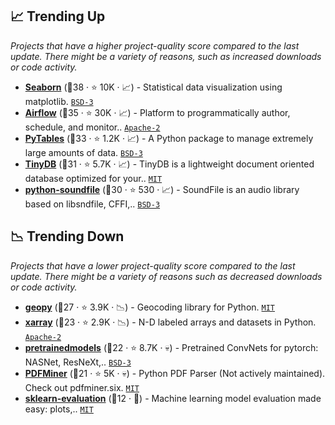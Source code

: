 ## 📈 Trending Up

_Projects that have a higher project-quality score compared to the last update. There might be a variety of reasons, such as increased downloads or code activity._

- <b><a href="https://github.com/mwaskom/seaborn">Seaborn</a></b> (🥇38 ·  ⭐ 10K · 📈) - Statistical data visualization using matplotlib. <code><a href="http://bit.ly/3aKzpTv">BSD-3</a></code>
- <b><a href="https://github.com/apache/airflow">Airflow</a></b> (🥇35 ·  ⭐ 30K · 📈) - Platform to programmatically author, schedule, and monitor.. <code><a href="http://bit.ly/3nYMfla">Apache-2</a></code>
- <b><a href="https://github.com/PyTables/PyTables">PyTables</a></b> (🥈33 ·  ⭐ 1.2K · 📈) - A Python package to manage extremely large amounts of data. <code><a href="http://bit.ly/3aKzpTv">BSD-3</a></code>
- <b><a href="https://github.com/msiemens/tinydb">TinyDB</a></b> (🥈31 ·  ⭐ 5.7K · 📈) - TinyDB is a lightweight document oriented database optimized for your.. <code><a href="http://bit.ly/34MBwT8">MIT</a></code>
- <b><a href="https://github.com/bastibe/python-soundfile">python-soundfile</a></b> (🥇30 ·  ⭐ 530 · 📈) - SoundFile is an audio library based on libsndfile, CFFI,.. <code><a href="http://bit.ly/3aKzpTv">BSD-3</a></code>

## 📉 Trending Down

_Projects that have a lower project-quality score compared to the last update. There might be a variety of reasons such as decreased downloads or code activity._

- <b><a href="https://github.com/geopy/geopy">geopy</a></b> (🥉27 ·  ⭐ 3.9K · 📉) - Geocoding library for Python. <code><a href="http://bit.ly/34MBwT8">MIT</a></code>
- <b><a href="https://github.com/pydata/xarray">xarray</a></b> (🥉23 ·  ⭐ 2.9K · 📉) - N-D labeled arrays and datasets in Python. <code><a href="http://bit.ly/3nYMfla">Apache-2</a></code>
- <b><a href="https://github.com/Cadene/pretrained-models.pytorch">pretrainedmodels</a></b> (🥈22 ·  ⭐ 8.7K · 💀) - Pretrained ConvNets for pytorch: NASNet, ResNeXt,.. <code><a href="http://bit.ly/3aKzpTv">BSD-3</a></code> <code><img src="https://git.io/JLy1Q" style="display:inline;" width="13" height="13"></code>
- <b><a href="https://github.com/euske/pdfminer">PDFMiner</a></b> (🥉21 ·  ⭐ 5K · 💀) - Python PDF Parser (Not actively maintained). Check out pdfminer.six. <code><a href="http://bit.ly/34MBwT8">MIT</a></code>
- <b><a href="https://github.com/edublancas/sklearn-evaluation">sklearn-evaluation</a></b> (🥉12 · 🐣) - Machine learning model evaluation made easy: plots,.. <code><a href="http://bit.ly/34MBwT8">MIT</a></code> <code><img src="https://git.io/JLy1F" style="display:inline;" width="13" height="13"></code>

